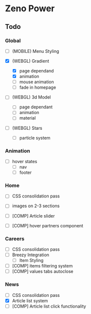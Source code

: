 # Zeno Power

## Todo

### Global

- [ ] (MOBILE) Menu Styling

- [x] (WEBGL) Gradient
  - [x] page dependand
  - [x] animation
  - [ ] mouse animation
  - [ ] fade in homepage
- [ ] (WEBGL) 3d Model
  - [ ] page dependant
  - [ ] animation
  - [ ] material
- [ ] (WEBGL) Stars
  - [ ] particle system

### Animation

- [ ] hover states
  - [ ] nav
  - [ ] footer

### Home

- [ ] CSS consolidation pass
- [ ] images on 2-3 sections

- [ ] [COMP] Article slider
- [ ] [COMP] hover partners component

### Careers

- [ ] CSS consolidation pass
- [ ] Breezy Integration
  - [ ] Item Styling
- [ ] [COMP] items filtering system
- [ ] [COMP] values tabs autoclose

### News

- [ ] CSS consolidation pass
- [x] Article list system
- [ ] [COMP] Article list click functionality
